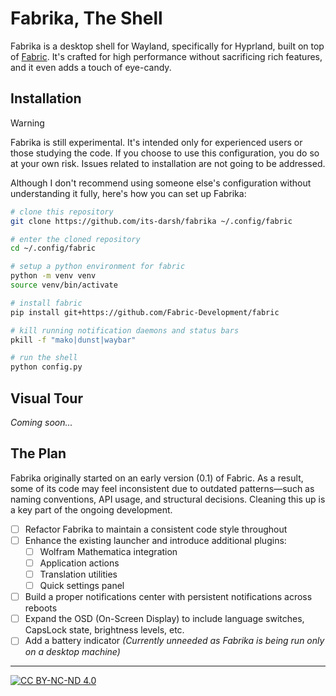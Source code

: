 # Fabrika, The Shell

Fabrika is a desktop shell for Wayland, specifically for Hyprland, built on top of [Fabric](https://github.com/Fabric-Development/fabric). It's crafted for high performance without sacrificing rich features, and it even adds a touch of eye-candy.

## Installation

> [!WARNING]
> Fabrika is still experimental. It's intended only for experienced users or those studying the code.
> If you choose to use this configuration, you do so at your own risk.
> Issues related to installation are not going to be addressed.

Although I don't recommend using someone else's configuration without understanding it fully, here's how you can set up Fabrika:

```bash
# clone this repository
git clone https://github.com/its-darsh/fabrika ~/.config/fabric

# enter the cloned repository
cd ~/.config/fabric

# setup a python environment for fabric
python -m venv venv
source venv/bin/activate

# install fabric
pip install git+https://github.com/Fabric-Development/fabric

# kill running notification daemons and status bars
pkill -f "mako|dunst|waybar"

# run the shell
python config.py
```

## Visual Tour

_Coming soon..._

## The Plan

Fabrika originally started on an early version (0.1) of Fabric. As a result, some of its code may feel inconsistent due to outdated patterns—such as naming conventions, API usage, and structural decisions. Cleaning this up is a key part of the ongoing development.

- [ ] Refactor Fabrika to maintain a consistent code style throughout
- [ ] Enhance the existing launcher and introduce additional plugins:
  - [ ] Wolfram Mathematica integration
  - [ ] Application actions
  - [ ] Translation utilities
  - [ ] Quick settings panel
- [ ] Build a proper notifications center with persistent notifications across reboots
- [ ] Expand the OSD (On-Screen Display) to include language switches, CapsLock state, brightness levels, etc.
- [ ] Add a battery indicator
      _(Currently unneeded as Fabrika is being run only on a desktop machine)_

---
[![CC BY-NC-ND 4.0](https://licensebuttons.net/l/by-nc-nd/4.0/88x31.png)](http://creativecommons.org/licenses/by-nc-nd/4.0/)
